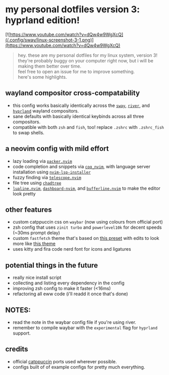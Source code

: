 
# my personal dotfiles version 3: hyprland edition!

[![https://www.youtube.com/watch?v=dQw4w9WgXcQ](/.config/sway/linux-screenshot-3-1.png)](https://www.youtube.com/watch?v=dQw4w9WgXcQ)

> hey. these are my personal dotfiles for my linux system, version 3!  
> they're probably buggy on your computer right now, but i will be making them better over time.  
> feel free to open an issue for me to improve something.  
> here's some highlights.  
> 

## wayland compositor cross-compatability

* this config works basically identically across the [`sway`](https://github.com/swaywm/sway), [`river`](https://github.com/riverwm/river), and [`hyprland`](https://github.com/hyprwm/Hyprland) wayland compositors.
* sane defaults with basically identical keybinds across all three compositors.
* compatible with both `zsh` and `fish`, too! replace `.zshrc` with `.zshrc_fish` to swap shells.

## a neovim config with mild effort

* lazy loading via [`packer.nvim`](https://github.com/wbthomason/packer.nvim)
* code completion and snippets via [`coq_nvim`](https://github.com/ms-jpq/coq_nvim), with language server installation using [`nvim-lsp-installer`](https://github.com/williamboman/nvim-lsp-installer)
* fuzzy finding via [`telescope.nvim`](https://github.com/nvim-telescope/telescope.nvim)
* file tree using [`chadtree`](https://github.com/ms-jpq/chadtree)
* [`lualine.nvim`](https://github.com/nvim-lualine/lualine.nvim), [`dashboard-nvim`](https://github.com/glepnir/dashboard-nvim), and [`bufferline.nvim`](https://github.com/akinsho/bufferline.nvim) to make the editor look pretty

## other features

* custom catppuccin css on `waybar` (now using colours from official port)
* zsh config that uses `zinit turbo` and `powerlevel10k` for decent speeds (~30ms prompt delay)
* custom `fastfetch` theme that's based on [this preset](https://github.com/LinusDierheimer/fastfetch/blob/master/presets/examples/2) with edits to look more like [this theme](https://github.com/chick2d/neofetch-themes/blob/main/normal/config.conf)
* uses kitty and fira code nerd font for icons and ligatures

## potential things in the future

* really nice install script  
* collecting and listing every dependency in the config  
* improving zsh config to make it faster (<16ms)
* refactoring all eww code (i'll readd it once that's done)

## NOTES:

* read the note in the waybar config file if you're using river.  
* remember to compile waybar with the `experimental` flag for `hyprland` support.

## credits

* official [catppuccin](https://github.com/catppuccin/catppuccin) ports used wherever possible.  
* configs built of of example configs for pretty much everything.